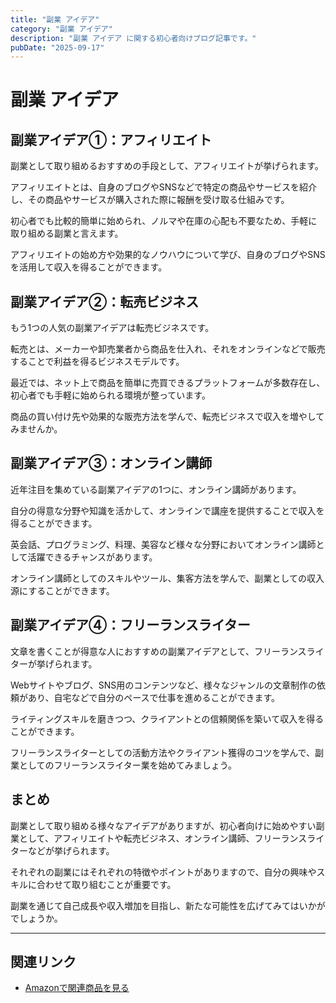 ```yaml
---
title: "副業 アイデア"
category: "副業 アイデア"
description: "副業 アイデア に関する初心者向けブログ記事です。"
pubDate: "2025-09-17"
---
```


# 副業 アイデア

## 副業アイデア①：アフィリエイト

副業として取り組めるおすすめの手段として、アフィリエイトが挙げられます。

アフィリエイトとは、自身のブログやSNSなどで特定の商品やサービスを紹介し、その商品やサービスが購入された際に報酬を受け取る仕組みです。

初心者でも比較的簡単に始められ、ノルマや在庫の心配も不要なため、手軽に取り組める副業と言えます。

アフィリエイトの始め方や効果的なノウハウについて学び、自身のブログやSNSを活用して収入を得ることができます。



## 副業アイデア②：転売ビジネス

もう1つの人気の副業アイデアは転売ビジネスです。

転売とは、メーカーや卸売業者から商品を仕入れ、それをオンラインなどで販売することで利益を得るビジネスモデルです。

最近では、ネット上で商品を簡単に売買できるプラットフォームが多数存在し、初心者でも手軽に始められる環境が整っています。

商品の買い付け先や効果的な販売方法を学んで、転売ビジネスで収入を増やしてみませんか。



## 副業アイデア③：オンライン講師

近年注目を集めている副業アイデアの1つに、オンライン講師があります。

自分の得意な分野や知識を活かして、オンラインで講座を提供することで収入を得ることができます。

英会話、プログラミング、料理、美容など様々な分野においてオンライン講師として活躍できるチャンスがあります。

オンライン講師としてのスキルやツール、集客方法を学んで、副業としての収入源にすることができます。



## 副業アイデア④：フリーランスライター

文章を書くことが得意な人におすすめの副業アイデアとして、フリーランスライターが挙げられます。

Webサイトやブログ、SNS用のコンテンツなど、様々なジャンルの文章制作の依頼があり、自宅などで自分のペースで仕事を進めることができます。

ライティングスキルを磨きつつ、クライアントとの信頼関係を築いて収入を得ることができます。

フリーランスライターとしての活動方法やクライアント獲得のコツを学んで、副業としてのフリーランスライター業を始めてみましょう。



## まとめ

副業として取り組める様々なアイデアがありますが、初心者向けに始めやすい副業として、アフィリエイトや転売ビジネス、オンライン講師、フリーランスライターなどが挙げられます。

それぞれの副業にはそれぞれの特徴やポイントがありますので、自分の興味やスキルに合わせて取り組むことが重要です。

副業を通じて自己成長や収入増加を目指し、新たな可能性を広げてみてはいかがでしょうか。



---

## 関連リンク

- [Amazonで関連商品を見る](https://www.amazon.co.jp/s?k=%E5%89%AF%E6%A5%AD+%E3%82%A2%E3%82%A4%E3%83%87%E3%82%A2&tag=autowritehubai-22)
